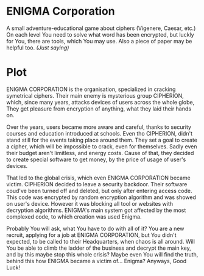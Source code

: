 # ENIGMA Corporation
A small adventure-educational game about ciphers (Vigenere, Caesar, etc.)
On each level You need to solve what word has been encrypted, but luckly for You, there are tools, which You may use.
Also a piece of paper may be helpful too. _(Just saying)_

# Plot
ENIGMA CORPORATION is the organisation, specialized in cracking symetrical ciphers.
Their main enemy is mysterious group CIPHERION, which, since many years, attacks devices of users across the whole globe, They get pleasure from encryption of anything, what they laid their hands on.

Over the years, users became more aware and careful, thanks to security courses and education introduced at schools. Even tho CIPHERION, didn't stand still for the events taking place around them.
They set a goal to create a cipher, which will be impossible to crack, even for themselves. Sadly even their budget aren't limitless, and energy costs. Cause of that, they decided to create special software to get money, by the price of usage of user's devices.

That led to the global crisis, which even ENIGMA CORPORATION became victim.
CIPHERION decided to leave a security backdoor. Their software coud've been turned off and deleted, but only after entering access code. This code was encrypted by random encryption algorithm and was showed on user's device.
However it was blocking all tool or websites with decryption algorithms.
ENIGMA's main system got affected by the most complexed code, to which creation was used Enigma.

Probably You will ask, what You have to do with all of it?
You are a new recruit, applying for a job at ENIGMA CORPORATION, but You didn't expected, to be called to their Headquarters, when chaos is all around.
Will You be able to climb the ladder of the business and decrypt the main key, and by this maybe stop this whole crisis?
Maybe even You will find the truth, behind this how ENIGMA became a victim of... Enigma?
				Anyways, Good Luck!
